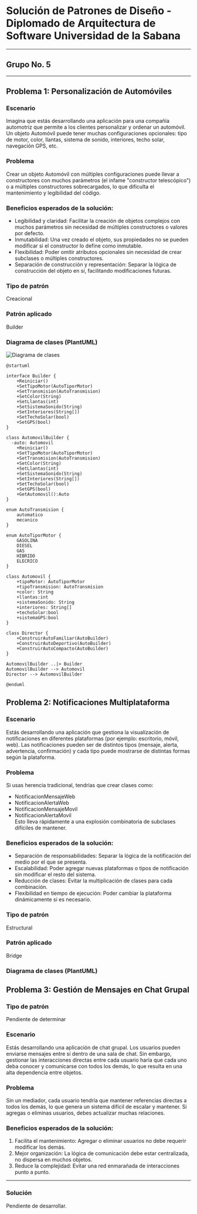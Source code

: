 # Solución de Patrones de Diseño - Diplomado de Arquitectura de Software Universidad de la Sabana

---

## Grupo No. 5


---

## Problema 1: Personalización de Automóviles

### Escenario
Imagina que estás desarrollando una aplicación para una compañía automotriz que permite a los clientes personalizar y ordenar un automóvil. Un objeto Automóvil puede tener muchas configuraciones opcionales: tipo de motor, color, llantas, sistema de sonido, interiores, techo solar, navegación GPS, etc.

### Problema
Crear un objeto Automóvil con múltiples configuraciones puede llevar a constructores con muchos parámetros (el infame "constructor telescópico") o a múltiples constructores sobrecargados, lo que dificulta el mantenimiento y legibilidad del código.

### Beneficios esperados de la solución:
- Legibilidad y claridad: Facilitar la creación de objetos complejos con muchos parámetros sin necesidad de múltiples constructores o valores por defecto.  
- Inmutabilidad: Una vez creado el objeto, sus propiedades no se pueden modificar si el constructor lo define como inmutable.  
- Flexibilidad: Poder omitir atributos opcionales sin necesidad de crear subclases o múltiples constructores.  
- Separación de construcción y representación: Separar la lógica de construcción del objeto en sí, facilitando modificaciones futuras.

### Tipo de patrón
Creacional

### Patrón aplicado
Builder

### Diagrama de clases (PlantUML)
![Diagrama de clases](documentacion/1_Diagrama.png)
```plantuml
@startuml

interface Builder {
    +Reiniciar()
    +SetTipoMotor(AutoTiporMotor)
    +SetTransmision(AutoTransmision)
    +SetColor(String)
    +SetLlantas(int)
    +SetSistemaSonido(String)
    +SetInteriores(String[])
    +SetTechoSolar(bool)
    +SetGPS(bool)
}

class AutomovilBuilder {
  -auto: Automovil
    +Reiniciar()
    +SetTipoMotor(AutoTiporMotor)
    +SetTransmision(AutoTransmision)
    +SetColor(String)
    +SetLlantas(int)
    +SetSistemaSonido(String)
    +SetInteriores(String[])
    +SetTechoSolar(bool)
    +SetGPS(bool)
    +GetAutomovil():Auto
}

enum AutoTransmision {
    automatico
    mecanico
}

enum AutoTiporMotor {
    GASOLINA
    DIESEL
    GAS
    HIBRIDO
    ELECRICO
}

class Automovil {
    +tipoMotor: AutoTiporMotor
    +tipoTransmision: AutoTransmision
    +color: String
    +llantas:int
    +sistemaSonido: String
    +interiores: String[]
    +techoSolar:bool
    +sistemaGPS:bool
}

class Director {
    +ConstruirAutoFamiliar(AutoBuilder)
    +ConstruirAutoDeportivo(AutoBuilder)
    +ConstruirAutoCompacto(AutoBuilder)
}

AutomovilBuilder ..|> Builder
AutomovilBuilder --> Automovil
Director --> AutomovilBuilder

@enduml
```
## Problema 2: Notificaciones Multiplataforma

### Escenario
Estás desarrollando una aplicación que gestiona la visualización de notificaciones en diferentes plataformas (por ejemplo: escritorio, móvil, web). Las notificaciones pueden ser de distintos tipos (mensaje, alerta, advertencia, confirmación) y cada tipo puede mostrarse de distintas formas según la plataforma.

### Problema
Si usas herencia tradicional, tendrías que crear clases como:  
- NotificacionMensajeWeb  
- NotificacionAlertaWeb  
- NotificacionMensajeMovil  
- NotificacionAlertaMovil  
Esto lleva rápidamente a una explosión combinatoria de subclases difíciles de mantener.

### Beneficios esperados de la solución:
- Separación de responsabilidades: Separar la lógica de la notificación del medio por el que se presenta.  
- Escalabilidad: Poder agregar nuevas plataformas o tipos de notificación sin modificar el resto del sistema.  
- Reducción de clases: Evitar la multiplicación de clases para cada combinación.  
- Flexibilidad en tiempo de ejecución: Poder cambiar la plataforma dinámicamente si es necesario.

### Tipo de patrón
Estructural

### Patrón aplicado
Bridge

### Diagrama de clases (PlantUML)


## Problema 3: Gestión de Mensajes en Chat Grupal

### Tipo de patrón
Pendiente de determinar

### Escenario
Estás desarrollando una aplicación de chat grupal. Los usuarios pueden enviarse mensajes entre sí dentro de una sala de chat. Sin embargo, gestionar las interacciones directas entre cada usuario haría que cada uno deba conocer y comunicarse con todos los demás, lo que resulta en una alta dependencia entre objetos.

### Problema
Sin un mediador, cada usuario tendría que mantener referencias directas a todos los demás, lo que genera un sistema difícil de escalar y mantener. Si agregas o eliminas usuarios, debes actualizar muchas relaciones.

### Beneficios esperados de la solución:
1. Facilita el mantenimiento: Agregar o eliminar usuarios no debe requerir modificar los demás.  
2. Mejor organización: La lógica de comunicación debe estar centralizada, no dispersa en muchos objetos.  
3. Reduce la complejidad: Evitar una red enmarañada de interacciones punto a punto.

---

### Solución
Pendiente de desarrollar.


